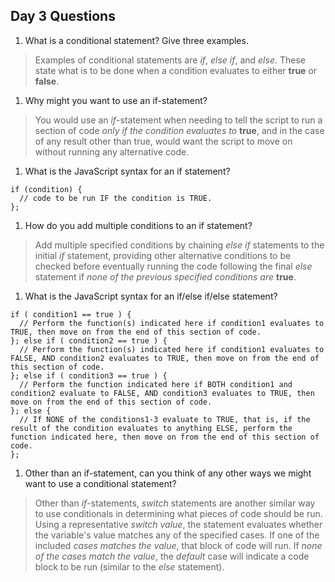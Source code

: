 ## Day 3 Questions

1. What is a conditional statement? Give three examples.

> Examples of conditional statements are *if*, *else if*, and *else*. These state what is to be done when a condition evaluates to either **true** or **false**.

1. Why might you want to use an if-statement?

> You would use an *if*-statement when needing to tell the script to run a section of code *only if the condition evaluates to* **true**, and in the case of any result other than true, would want the script to move on without running any alternative code.

1. What is the JavaScript syntax for an if statement?

```
if (condition) {
  // code to be run IF the condition is TRUE.
};
```

1. How do you add multiple conditions to an if statement?

> Add multiple specified conditions by chaining *else if* statements to the initial *if* statement, providing other alternative conditions to be checked before eventually running the code following the final *else* statement if *none of the previous specified conditions are* **true**.

1. What is the JavaScript syntax for an if/else if/else statement?

```
if ( condition1 == true ) {
  // Perform the function(s) indicated here if condition1 evaluates to TRUE, then move on from the end of this section of code.
}; else if ( condition2 == true ) {
  // Perform the function(s) indicated here if condition1 evaluates to FALSE, AND condition2 evaluates to TRUE, then move on from the end of this section of code.
}; else if ( condition3 == true ) {
  // Perform the function indicated here if BOTH condition1 and condition2 evaluate to FALSE, AND condition3 evaluates to TRUE, then move on from the end of this section of code.
}; else {
  // If NONE of the conditions1-3 evaluate to TRUE, that is, if the result of the condition evaluates to anything ELSE, perform the function indicated here, then move on from the end of this section of code.
};
```

1. Other than an if-statement, can you think of any other ways we might want to use a conditional statement?

> Other than *if*-statements, *switch* statements are another similar way to use conditionals in determining what pieces of code should be run. Using a representative *switch value*, the statement evaluates whether the variable's value matches any of the specified cases. If one of the included *cases matches the value*, that block of code will run. If *none of the cases match the value*, the *default* case will indicate a code block to be run (similar to the *else* statement).
